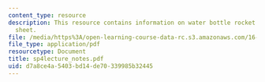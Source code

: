 ```yaml
---
content_type: resource
description: This resource contains information on water bottle rocket design cheat
  sheet.
file: /media/https%3A/open-learning-course-data-rc.s3.amazonaws.com/16-01-unified-engineering-i-ii-iii-iv-fall-2005-spring-2006/d7a8ce4a5403bd14de70339985b32445_sp4lecture_notes.pdf
file_type: application/pdf
resourcetype: Document
title: sp4lecture_notes.pdf
uid: d7a8ce4a-5403-bd14-de70-339985b32445
---
```

